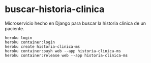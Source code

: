 # buscar-historia-clinica
Microservicio hecho en Django para buscar la historia clínica de un paciente.

```
heroku login
heroku container:login
heroku create historia-clinica-ms
heroku container:push web --app historia-clinica-ms
heroku container:release web --app historia-clinica-ms
```
